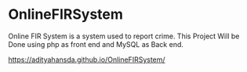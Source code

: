 # OnlineFIRSystem
Online FIR System is a system used to report crime. This Project Will be Done using php as front end and MySQL as Back end. 


https://adityahansda.github.io/OnlineFIRSystem/
